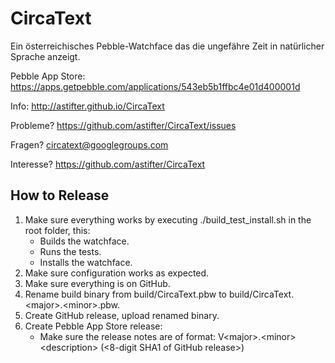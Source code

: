 CircaText
=========

Ein österreichisches Pebble-Watchface das die ungefähre Zeit in natürlicher Sprache anzeigt.

Pebble App Store: https://apps.getpebble.com/applications/543eb5b1ffbc4e01d400001d

Info: http://astifter.github.io/CircaText

Probleme? https://github.com/astifter/CircaText/issues

Fragen? circatext@googlegroups.com

Interesse? https://github.com/astifter/CircaText

How to Release
--------------

1. Make sure everything works by executing ./build_test_install.sh in the root folder, this:
   - Builds the watchface.
   - Runs the tests.
   - Installs the watchface.
2. Make sure configuration works as expected.
3. Make sure everything is on GitHub.
4. Rename build binary from build/CircaText.pbw to build/CircaText.\<major\>.\<minor\>.pbw.
5. Create GitHub release, upload renamed binary.
6. Create Pebble App Store release:
   - Make sure the release notes are of format:
     V\<major\>.\<minor\> \<description\> (\<8-digit SHA1 of GitHub release\>)
